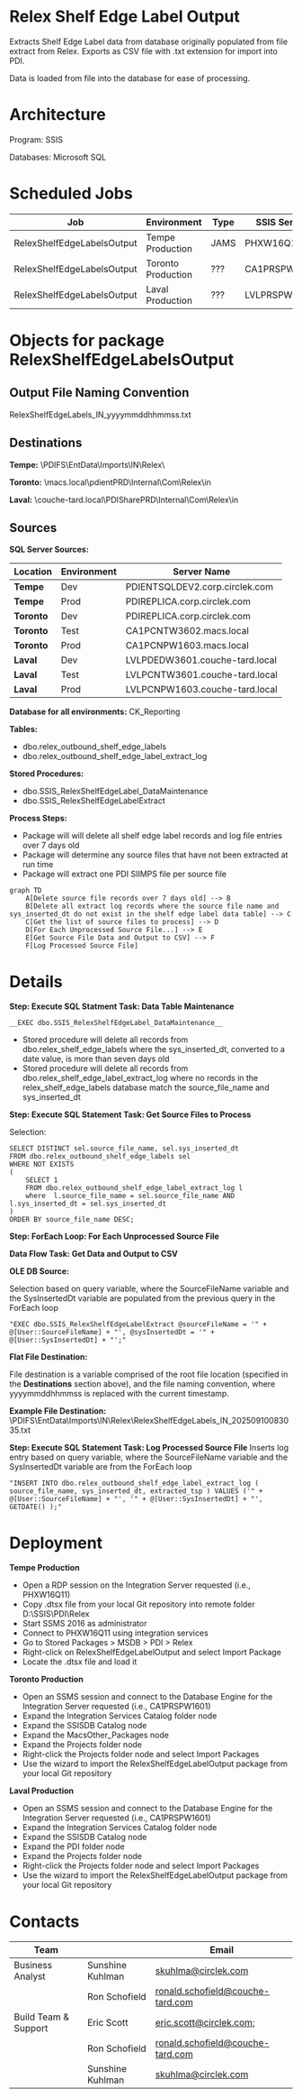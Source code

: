 # Relex Shelf Edge Label Output

Extracts Shelf Edge Label data from database originally populated from file extract from Relex. Exports as CSV file with .txt extension for import into PDI.

Data is loaded from file into the database for ease of processing.

# Architecture

Program: SSIS

Databases: Microsoft SQL

# Scheduled Jobs

|Job|Environment|Type|SSIS Server|Frequency|Time|
|---|---|---|---|---|---|
|RelexShelfEdgeLabelsOutput|Tempe Production|JAMS|PHXW16Q11|Daily|TBD
|RelexShelfEdgeLabelsOutput|Toronto Production|???|CA1PRSPW1601|Daily|TBD
|RelexShelfEdgeLabelsOutput|Laval Production|???|LVLPRSPW1601|Daily|TBD



# Objects for package RelexShelfEdgeLabelsOutput

## Output File Naming Convention

RelexShelfEdgeLabels_IN_yyyymmddhhmmss.txt

## Destinations

__Tempe:__ \\PDIFS\EntData\Imports\IN\Relex\

__Toronto:__ \\macs.local\pdientPRD\Internal\Com\Relex\in

__Laval:__ \\couche-tard.local\PDISharePRD\Internal\Com\Relex\in

## Sources

__SQL Server Sources:__

|Location|Environment|Server Name|
|---|---|---|
|__Tempe__|Dev|PDIENTSQLDEV2.corp.circlek.com
|__Tempe__|Prod|PDIREPLICA.corp.circlek.com
|__Toronto__|Dev|PDIREPLICA.corp.circlek.com
|__Toronto__|Test|CA1PCNTW3602.macs.local
|__Toronto__|Prod|CA1PCNPW1603.macs.local
|__Laval__|Dev|LVLPDEDW3601.couche-tard.local
|__Laval__|Test|LVLPCNTW3601.couche-tard.local
|__Laval__|Prod|LVLPCNPW1603.couche-tard.local

__Database for all environments:__ CK_Reporting

__Tables:__
* dbo.relex_outbound_shelf_edge_labels
* dbo.relex_outbound_shelf_edge_label_extract_log

__Stored Procedures:__
* dbo.SSIS_RelexShelfEdgeLabel_DataMaintenance
* dbo.SSIS_RelexShelfEdgeLabelExtract

__Process Steps:__

* Package will will delete all shelf edge label records and log file entries over 7 days old
* Package will determine any source files that have not been extracted at run time
* Package will extract one PDI SIIMPS file per source file

```mermaid
graph TD
    A[Delete source file records over 7 days old] --> B
    B[Delete all extract log records where the source file name and sys_inserted_dt do not exist in the shelf edge label data table] --> C
    C[Get the list of source files to process] --> D
    D[For Each Unprocessed Source File...] --> E
    E[Get Source File Data and Output to CSV] --> F
    F[Log Processed Source File]
```


# Details

__Step: Execute SQL Statment Task: Data Table Maintenance__
```
__EXEC dbo.SSIS_RelexShelfEdgeLabel_DataMaintenance__
```
- Stored procedure will delete all records from dbo.relex_shelf_edge_labels where the sys_inserted_dt, converted to a date value, is more than seven days old
- Stored procedure will delete all records from dbo.relex_shelf_edge_label_extract_log where no records in the relex_shelf_edge_labels database match the source_file_name and sys_inserted_dt

__Step: Execute SQL Statement Task: Get Source Files to Process__

Selection:
```
SELECT DISTINCT sel.source_file_name, sel.sys_inserted_dt
FROM dbo.relex_outbound_shelf_edge_labels sel
WHERE NOT EXISTS
(
	SELECT 1
	FROM dbo.relex_outbound_shelf_edge_label_extract_log l
	where  l.source_file_name = sel.source_file_name AND l.sys_inserted_dt = sel.sys_inserted_dt
)
ORDER BY source_file_name DESC;
```
__Step: ForEach Loop: For Each Unprocessed Source File__

__Data Flow Task: Get Data and Output to CSV__

__OLE DB Source:__

Selection based on query variable, where the SourceFileName variable and the SysInsertedDt variable are populated from the previous query in the ForEach loop
```
"EXEC dbo.SSIS_RelexShelfEdgeLabelExtract @sourceFileName = '" + @[User::SourceFileName] + "', @sysInsertedDt = '" + @[User::SysInsertedDt] + "';"
```
__Flat File Destination:__

File destination is a variable comprised of the root file location (specified in the __Destinations__ section above), and the file naming convention, where yyyymmddhhmmss is replaced with the current timestamp.

__Example File Destination:__ \\PDIFS\EntData\Imports\IN\Relex\RelexShelfEdgeLabels_IN_20250910083035.txt

__Step: Execute SQL Statement Task: Log Processed Source File__
Inserts log entry based on query variable, where the SourceFileName variable and the SysInsertedDt variable are from the ForEach loop
```
"INSERT INTO dbo.relex_outbound_shelf_edge_label_extract_log ( source_file_name, sys_inserted_dt, extracted_tsp ) VALUES ('" + @[User::SourceFileName] + "', '" + @[User::SysInsertedDt] + "', GETDATE() );"
```

# Deployment 

__Tempe Production__
* Open a RDP session on the Integration Server requested (i.e., PHXW16Q11)
* Copy .dtsx file from your local Git repository into remote folder D:\SSIS\PDI\Relex
* Start SSMS 2016 as administrator
* Connect to PHXW16Q11 using integration services
* Go to Stored Packages > MSDB > PDI > Relex
* Right-click on RelexShelfEdgeLabelOutput and select Import Package
* Locate the .dtsx file and load it

__Toronto Production__
* Open an SSMS session and connect to the Database Engine for the Integration Server requested (i.e., CA1PRSPW1601)
* Expand the Integration Services Catalog folder node
* Expand the SSISDB Catalog node
* Expand the MacsOther_Packages node
* Expand the Projects folder node
* Right-click the Projects folder node and select Import Packages
* Use the wizard to import the RelexShelfEdgeLabelOutput package from your local Git repository

__Laval Production__
* Open an SSMS session and connect to the Database Engine for the Integration Server requested (i.e., CA1PRSPW1601)
* Expand the Integration Services Catalog folder node
* Expand the SSISDB Catalog node
* Expand the PDI folder node
* Expand the Projects folder node
* Right-click the Projects folder node and select Import Packages
* Use the wizard to import the RelexShelfEdgeLabelOutput package from your local Git repository

# Contacts

|Team|&nbsp;|Email|
|---|---|---|
|Business Analyst|Sunshine Kuhlman|skuhlma@circlek.com
|&nbsp;|Ron Schofield|ronald.schofield@couche-tard.com
|Build Team &amp; Support|Eric Scott|eric.scott@circlek.com;
|&nbsp;|Ron Schofield|ronald.schofield@couche-tard.com
|&nbsp;|Sunshine Kuhlman|skuhlma@circlek.com
